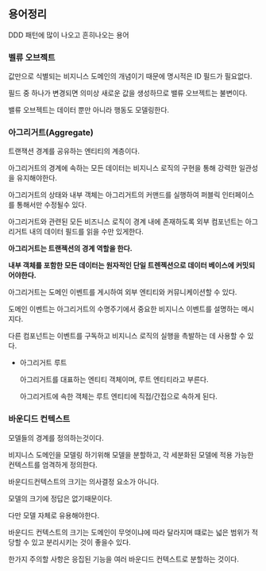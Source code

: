 ## 용어정리

DDD 패턴에 많이 나오고 흔히나오는 용어



### 벨류 오브젝트

값만으로 식별되는 비지니스 도메인의 개념이기 때문에 명시적은 ID 필드가 필요없다.

필드 중 하나가 변경되면 의미상 새로운 값을 생성하므로 밸류 오브젝트는 불변이다.

밸류 오브젝트는 데이터 뿐만 아니라 행동도 모델링한다.



### 아그리거트(Aggregate)

트랜잭션 경계를 공유하는 엔티티의 계층이다.

아그리거트의 경계에 속하는 모든 데이터는 비지니스 로직의 구현을 통해 강력한 일관성을 유지해야한다.

아그리거트의 상태와 내부 객체는 아그리거트의 커맨드를 실행하여 퍼블릭 인터페이스를 통해서만 수정될수 있다.

아그리거트와 관련된 모든 비즈니스 로직이 경계 내에 존재하도록 외부 컴포넌트는 아그리거트 내의 데이터 필드를 읽을 수만 있게한다.

**아그리거트는 트랜젝션의 경계 역할을 한다.**

**내부 객체를 포함한 모든 데이터는 원자적인 단일 트렌젝션으로 데이터 베이스에 커밋되어야한다.**

아그리거트는 도메인 이벤트를 게시하여 외부 엔티티와 커뮤니케이션할 수 있다.

도메인 이벤트는 아그리거트의 수명주기에서 중요한 비지니스 이벤트를 설명하는 메시지다.

다른 컴포넌트는 이벤트를 구독하고 비지니스 로직의 실행을 촉발하는 데 사용할 수 있다.

- 아그리거트 루트

  아그리거트를 대표하는 엔티티 객체이며, 루트 엔티티라고 부른다.

  아그리거트에 속한 객체는 루트 엔티티에 직접/간접으로 속하게 된다.





### 바운디드 컨텍스트

모델들의 경계를 정의하는것이다.

비지니스 도메인을 모델링 하기위해 모델을 분할하고, 각 세분화된 모델에 적용 가능한 컨텍스트를 엄격하게 정의한다.

바운디드컨텍스트의 크기는 의사결정 요소가 아니다.

모델의 크기에 정답은 없기때문이다.

다만 모델 자체로 유용해야한다.

바운디드 컨텍스트의 크기는 도메인이 무엇이냐에 따라 달라지며 떄로는 넓은 범위가 적당할 수 있고 분리시키는 것이 좋을수 있다.

한가지 주의할 사항은 응집된 기능을 여러 바운디드 컨텍스트로 분할하는 것이다.